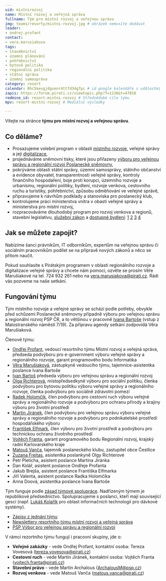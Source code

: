 ```yaml
---
uid: mistnirozvoj
name: Místní rozvoj a veřejná správa
fullname: Tým pro místní rozvoj a veřejnou správu
img: teams/resorty/mistni-rozvoj.jpg # obrázek nemusíte dodávat
leader: 
- ondrej.profant
contact:
- vera.marusiakova
tags:
- stavebnictví
- územní plánování
- pohřebnictví
- bytová politika
- regionální politika
- státní správa
- územní samospráva
category: resort
calendar: 0hc5kevgjdgvenr4tt7d34g7pc # id google kalendáře s událostmi
zapis: https://forum.pirati.cz/viewtopic.php?f=1136&t=47010
redmine_id: resort-mistni-rozvoj # Střednědobé cíle týmu
mpv: resort-mistni-rozvoj # Mediální výsledky

---
```


Vítejte na stránce **týmu pro místní rozvoj a veřejnou správu**.

Co děláme?
----------

* Prosazujeme volební program v oblasti [místního rozvoje](https://www.pirati.cz/program/psp2017/mistni-rozvoj/), veřejné správy a její [digitalizace](https://www.pirati.cz/program/psp2017/informatika/),
* projednáváme sněmovní tisky, které jsou přiřazeny [výboru pro veřejnou správu a regionální rozvoj Poslanecké sněmovny](http://www.psp.cz/sqw/hp.sqw?k=4400),
* pokrýváme oblasti státní správy, územní samosprávy, státního občanství a evidence obyvatel, transparentnosti veřejné správy, kontroly finančního hospodaření, boje proti korupci, územního rozvoje a urbanismu, regionální politiky, bydlení, rozvoje venkova, cestovního ruchu a turistiky, pohřebnictví, způsobu odměňování ve veřejné správě,
* připravujeme k návrhům podklady a stanoviska pro poslanecký klub,
* kontrolujeme práci ministerstva vnitra v obasti veřejné správy a ministerstva pro místní rozvoj,
* rozpracováváme dlouhodobý program pro rozvoj venkova a regionů, stavební legislativu, [služební zákon](https://www.pirati.cz/program/dlouhodoby/sluzebni-zakon/) a [dostupné bydlení](https://www.socialni-a-dostupne-bydleni.cz/): [1](https://www.pirati.cz/tiskove-zpravy/bartos-richterova-simral-jednali-mmr.html) [2](https://www.pirati.cz/tiskove-zpravy/pirati-pripravuji-legislativu-k-socialnimu-bydleni.html) [3](https://www.pirati.cz/tiskove-zpravy/vyloucenych-lokalit-pribyva.html) [4](https://www.pirati.cz/tiskove-zpravy/pirati-radi-ministryni-jak-zvladnout-airbnb-a-drahe-bydleni.html)

Jak se můžete zapojit?
-----------------------------

Nabízíme šanci právníkům, IT odborníkům, expertům na veřejnou správu či sociálním pracovníkům podílet se na přípravě nových zákonů a něco se přitom naučit.

Pokud souhlasíte s Pirátským programem v oblasti regionálního rozvoje a digitalizace veřejné správy a chcete nám pomoci, ozvěte se prosím Věře Marušiakové na tel. 724 932 261 nebo na vera.marusiakova@pirati.cz. Rádi vás pozveme na naše setkání.


Fungování týmu
---------------

Tým místního rozvoje a veřejné správy se schází podle potřeby, obvykle před schůzemi Poslanecké sněmovny případně výboru pro veřejnou správu a regionální rozvoj PSP ČR, a to většinou v pracovně [Ivana Bartoše](https://www.pirati.cz/lide/ivan-bartos/) (vstup z Malostranského náměstí 7/19). Za přípravu agendy setkání zodpovídá Věra Marušiaková.

Členové týmu:
* [Ondřej Profant](https://www.pirati.cz/lide/ondrej-profant), vedoucí resortního týmu Místní rozvoj a veřejná správa, předseda podvýboru pro e-government výboru veřejné správy a regionálního rozvoje, garant programového bodu Informatika
* [Věra Marušiaková](https://www.pirati.cz/lide/vera-marusiakova), zástupkyně vedoucího týmu, tajemnice-asistentka poslance Ivana Bartoše
* [Ivan Bartoš](https://www.pirati.cz/lide/ivan-bartos) předseda výboru pro veřejnou správu a regionální rozvoj
* [Olga Richterová](https://www.pirati.cz/lide/olga-richterova), místopředsedkyně výboru pro sociální politiku, členka podvýboru pro bytovou politiku výboru veřejné správy a regionálního rozvoje, členka podvýboru pro sociálně zdravotní pomezí 
* [Radek Holomčík](https://www.pirati.cz/lide/radek-holomcik), člen podvýboru pro cestovní ruch výboru veřejné správy a regionálního rozvoje a podvýboru pro ochranu přírody a krajiny výboru pro životní prostředí
* [Martin Jiránek](https://www.pirati.cz/lide/martin-jiranek), člen podvýboru pro veřejnou správu výboru veřejné správy a regionálního rozvoje a podvýboru pro podnikatelské prostředí hospodářského výboru
* [František Elfmark](https://www.pirati.cz/lide/frantisek-elfmark), člen výboru pro životní prostředí a podvýboru pro technickou ochranu životního prostředí
* [Vojtěch Franta](https://www.pirati.cz/lide/vojtech-franta), garant programového bodu Regionální rozvoj, krajský radní Karlovarského kraje
* [Matouš Vanča](https://www.pirati.cz/lide/matous-vanca/), tajemník poslaneckého klubu, zastupitel obce Čestlice
* [Zuzana Freitas](https://www.pirati.cz/lide/zuzana-freitas), asistentka poslankyně Olgy Richterové
* Petr Pleticha, asistent poslance Martina Jiránka
* Dan Kolář, asistent poslance Ondřeje Profanta
* Jakub Brejša, asistent poslance Františka Elfmarka
* Jiří Valenta, asistent poslance Radka Holomčíka
* Anna Doová, asistentka poslance Ivana Bartoše

Tým funguje podle [zásad týmové spolupráce](https://wiki.pirati.cz/rules/or_zatys). Nadřízeným týmem je republikové předsednictvo. Spolupracujeme s poslanci, kteří mají související gesci (např. [Lukáš Kolařík](https://www.pirati.cz/lide/lukas-kolarik) pro oblast informačních technologií pro dávkové systémy).

* [Zápisy z jednání týmu](https://forum.pirati.cz/viewtopic.php?f=1136&t=47010&p=617443#p617443)
* [Newslettery resortního týmu místní rozvoj a veřejná správa](https://nalodeni.pirati.cz/news/list/20)
* [PSP Výbor pro veřejnou správu a regionální rozvoj](https://www.psp.cz/sqw/hp.sqw?k=4409)

V rámci rezortního týmu fungují i pracovní skupiny, jde o:
* **Veřejné zakázky** - vede Ondřej Profant, kontaktní osoba: Tereza Vovesová (tereza.vovesova@pirati.cz)
* **Cestovní ruch** - vede Martin Jiránek, kontaktní osoba: Vojtěch Franta (vojtech.franta@pirati.cz)
* **Stavební právo** - vede Martin Archalous (ArchalousM@psp.cz) 
* **Rozvoj venkova** - vede Matouš Vanča (matous.vanca@pirati.cz) 
